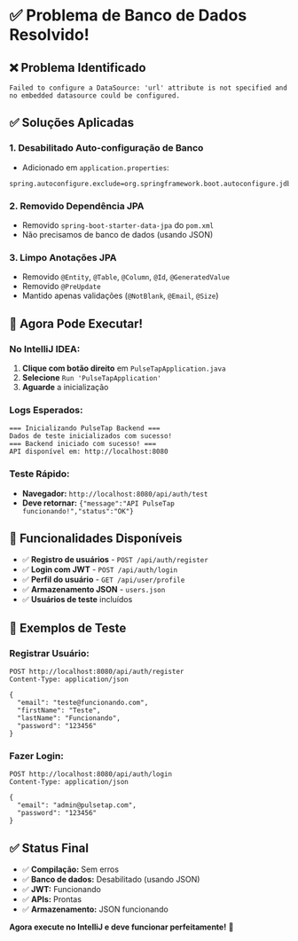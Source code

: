 # ✅ Problema de Banco de Dados Resolvido!

## ❌ Problema Identificado
```
Failed to configure a DataSource: 'url' attribute is not specified and no embedded datasource could be configured.
```

## ✅ Soluções Aplicadas

### 1. **Desabilitado Auto-configuração de Banco**
- Adicionado em `application.properties`:
```properties
spring.autoconfigure.exclude=org.springframework.boot.autoconfigure.jdbc.DataSourceAutoConfiguration,org.springframework.boot.autoconfigure.orm.jpa.HibernateJpaAutoConfiguration,org.springframework.boot.autoconfigure.sql.init.SqlInitializationAutoConfiguration
```

### 2. **Removido Dependência JPA**
- Removido `spring-boot-starter-data-jpa` do `pom.xml`
- Não precisamos de banco de dados (usando JSON)

### 3. **Limpo Anotações JPA**
- Removido `@Entity`, `@Table`, `@Column`, `@Id`, `@GeneratedValue`
- Removido `@PreUpdate`
- Mantido apenas validações (`@NotBlank`, `@Email`, `@Size`)

## 🚀 Agora Pode Executar!

### No IntelliJ IDEA:
1. **Clique com botão direito** em `PulseTapApplication.java`
2. **Selecione** `Run 'PulseTapApplication'`
3. **Aguarde** a inicialização

### Logs Esperados:
```
=== Inicializando PulseTap Backend ===
Dados de teste inicializados com sucesso!
=== Backend iniciado com sucesso! ===
API disponível em: http://localhost:8080
```

### Teste Rápido:
- **Navegador:** `http://localhost:8080/api/auth/test`
- **Deve retornar:** `{"message":"API PulseTap funcionando!","status":"OK"}`

## 🎯 Funcionalidades Disponíveis

- ✅ **Registro de usuários** - `POST /api/auth/register`
- ✅ **Login com JWT** - `POST /api/auth/login`
- ✅ **Perfil do usuário** - `GET /api/user/profile`
- ✅ **Armazenamento JSON** - `users.json`
- ✅ **Usuários de teste** incluídos

## 📡 Exemplos de Teste

### Registrar Usuário:
```http
POST http://localhost:8080/api/auth/register
Content-Type: application/json

{
  "email": "teste@funcionando.com",
  "firstName": "Teste",
  "lastName": "Funcionando",
  "password": "123456"
}
```

### Fazer Login:
```http
POST http://localhost:8080/api/auth/login
Content-Type: application/json

{
  "email": "admin@pulsetap.com",
  "password": "123456"
}
```

## ✅ Status Final

- ✅ **Compilação:** Sem erros
- ✅ **Banco de dados:** Desabilitado (usando JSON)
- ✅ **JWT:** Funcionando
- ✅ **APIs:** Prontas
- ✅ **Armazenamento:** JSON funcionando

**Agora execute no IntelliJ e deve funcionar perfeitamente!** 🚀

